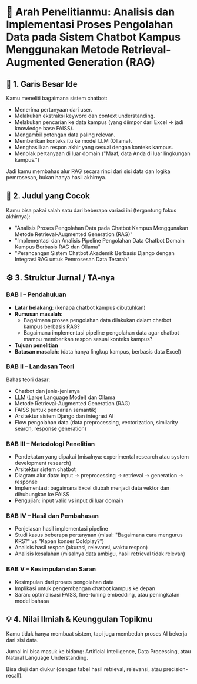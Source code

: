 # 🧩 Arah Penelitianmu: Analisis dan Implementasi Proses Pengolahan Data pada Sistem Chatbot Kampus Menggunakan Metode Retrieval-Augmented Generation (RAG)

## 🧠 1. Garis Besar Ide

Kamu meneliti bagaimana sistem chatbot:

- Menerima pertanyaan dari user.
- Melakukan ekstraksi keyword dan context understanding.
- Melakukan pencarian ke data kampus (yang diimpor dari Excel → jadi knowledge base FAISS).
- Mengambil potongan data paling relevan.
- Memberikan konteks itu ke model LLM (Ollama).
- Menghasilkan respon akhir yang sesuai dengan konteks kampus.
- Menolak pertanyaan di luar domain ("Maaf, data Anda di luar lingkungan kampus.")

Jadi kamu membahas alur RAG secara rinci dari sisi data dan logika pemrosesan, bukan hanya hasil akhirnya.

## 📘 2. Judul yang Cocok

Kamu bisa pakai salah satu dari beberapa variasi ini (tergantung fokus akhirnya):

- "Analisis Proses Pengolahan Data pada Chatbot Kampus Menggunakan Metode Retrieval-Augmented Generation (RAG)"
- "Implementasi dan Analisis Pipeline Pengolahan Data Chatbot Domain Kampus Berbasis RAG dan Ollama"
- "Perancangan Sistem Chatbot Akademik Berbasis Django dengan Integrasi RAG untuk Pemrosesan Data Terarah"

## ⚙️ 3. Struktur Jurnal / TA-nya

### BAB I – Pendahuluan

- **Latar belakang**: (kenapa chatbot kampus dibutuhkan)
- **Rumusan masalah**:
  - Bagaimana proses pengolahan data dilakukan dalam chatbot kampus berbasis RAG?
  - Bagaimana implementasi pipeline pengolahan data agar chatbot mampu memberikan respon sesuai konteks kampus?
- **Tujuan penelitian**
- **Batasan masalah**: (data hanya lingkup kampus, berbasis data Excel)

### BAB II – Landasan Teori

Bahas teori dasar:

- Chatbot dan jenis-jenisnya
- LLM (Large Language Model) dan Ollama
- Metode Retrieval-Augmented Generation (RAG)
- FAISS (untuk pencarian semantik)
- Arsitektur sistem Django dan integrasi AI
- Flow pengolahan data (data preprocessing, vectorization, similarity search, response generation)

### BAB III – Metodologi Penelitian

- Pendekatan yang dipakai (misalnya: experimental research atau system development research)
- Arsitektur sistem chatbot
- Diagram alur data: input → preprocessing → retrieval → generation → response
- Implementasi: bagaimana Excel diubah menjadi data vektor dan dihubungkan ke FAISS
- Pengujian: input valid vs input di luar domain

### BAB IV – Hasil dan Pembahasan

- Penjelasan hasil implementasi pipeline
- Studi kasus beberapa pertanyaan (misal: "Bagaimana cara mengurus KRS?" vs "Kapan konser Coldplay?")
- Analisis hasil respon (akurasi, relevansi, waktu respon)
- Analisis kesalahan (misalnya data ambigu, hasil retrieval tidak relevan)

### BAB V – Kesimpulan dan Saran

- Kesimpulan dari proses pengolahan data
- Implikasi untuk pengembangan chatbot kampus ke depan
- Saran: optimalisasi FAISS, fine-tuning embedding, atau peningkatan model bahasa

## 💡 4. Nilai Ilmiah & Keunggulan Topikmu

Kamu tidak hanya membuat sistem, tapi juga membedah proses AI bekerja dari sisi data.

Jurnal ini bisa masuk ke bidang: Artificial Intelligence, Data Processing, atau Natural Language Understanding.

Bisa diuji dan diukur (dengan tabel hasil retrieval, relevansi, atau precision-recall).